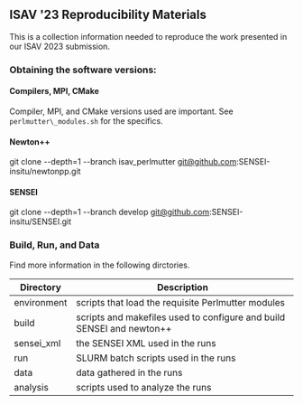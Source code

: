 ## ISAV '23 Reproducibility Materials
This is a collection information needed to reproduce the work presented in our ISAV 2023 submission.

### Obtaining the software versions:

#### Compilers, MPI, CMake
Compiler, MPI, and CMake versions used are important. See `perlmutter\_modules.sh` for the specifics.

#### Newton++
git clone --depth=1 --branch isav\_perlmutter git@github.com:SENSEI-insitu/newtonpp.git

#### SENSEI
git clone --depth=1 --branch develop git@github.com:SENSEI-insitu/SENSEI.git

### Build, Run, and Data
Find more information in the following dirctories.

| Directory | Description |
| --------- | ----------- |
| environment | scripts that load the requisite Perlmutter modules |
| build | scripts and makefiles used to configure and build SENSEI and newton++ |
| sensei\_xml | the SENSEI XML used in the runs |
| run | SLURM batch scripts used in the runs |
| data | data gathered in the runs |
| analysis | scripts used to analyze the runs |
